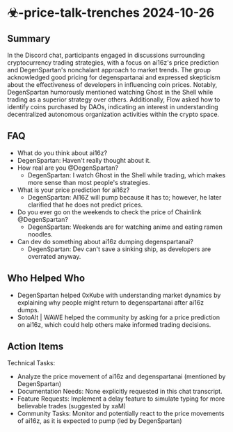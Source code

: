 # ☣-price-talk-trenches 2024-10-26

## Summary

In the Discord chat, participants engaged in discussions surrounding cryptocurrency trading strategies, with a focus on
ai16z's price prediction and DegenSpartan's nonchalant approach to market trends. The group acknowledged good pricing
for degenspartanai and expressed skepticism about the effectiveness of developers in influencing coin prices. Notably,
DegenSpartan humorously mentioned watching Ghost in the Shell while trading as a superior strategy over others.
Additionally, Flow asked how to identify coins purchased by DAOs, indicating an interest in understanding decentralized
autonomous organization activities within the crypto space.

## FAQ

- What do you think about ai16z?
- DegenSpartan: Haven't really thought about it.
- How real are you @DegenSpartan?
    - DegenSpartan: I watch Ghost in the Shell while trading, which makes more sense than most people's strategies.
- What is your price prediction for ai16z?
    - DegenSpartan: AI16Z will pump because it has to; however, he later clarified that he does not predict prices.
- Do you ever go on the weekends to check the price of Chainlink @DegenSpartan?
    - DegenSpartan: Weekends are for watching anime and eating ramen noodles.
- Can dev do something about ai16z dumping degenspartanai?
    - DegenSpartan: Dev can't save a sinking ship, as developers are overrated anyway.

## Who Helped Who

- DegenSpartan helped 0xKube with understanding market dynamics by explaining why people might return to degenspartanai
  after ai16z dumps.
- SotoAlt | WAWE helped the community by asking for a price prediction on ai16z, which could help others make informed trading decisions.

## Action Items

Technical Tasks:

- Analyze the price movement of ai16z and degenspartanai (mentioned by DegenSpartan)
- Documentation Needs: None explicitly requested in this chat transcript.
- Feature Requests: Implement a delay feature to simulate typing for more believable trades (suggested by xaM)
- Community Tasks: Monitor and potentially react to the price movements of ai16z, as it is expected to pump (led by DegenSpartan)

